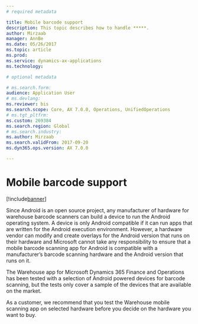 ```yaml
---
# required metadata

title: Mobile barcode support
description: This topic describes how to handle *****.
author: Mirzaab
manager: AnnBe
ms.date: 05/26/2017
ms.topic: article
ms.prod: 
ms.service: dynamics-ax-applications
ms.technology: 

# optional metadata

# ms.search.form:  
audience: Application User
# ms.devlang: 
ms.reviewer: bis
ms.search.scope: Core, AX 7.0.0, Operations, UnifiedOperations
# ms.tgt_pltfrm: 
ms.custom: 269384
ms.search.region: Global
# ms.search.industry: 
ms.author: Mirzaab
ms.search.validFrom: 2017-09-20
ms.dyn365.ops.version: AX 7.0.0

---
```


# Mobile barcode support

[!include[banner](../includes/banner.md)]

Since Android is an open source project, any manufacturer of hardware for warehouse barcode scanners can build a device to run the Android operating system. A device is only Android compatible if it can run apps that are written for the Android execution environment.
However, a hardware vendor can modify and create overlays for the Android version that runs on their hardware and Microsoft cannot take any responsibility to ensure that a mobile barcode scanning app for Android is compatible with a manufacturer’s barcode scanning hardware and the Android version that runs on it. 

The Warehouse app for Microsoft Dynamics 365 Finance and Operations has been tested with a selection of Android powered devices for barcode scanning, but the tests only cover a sample of the devices that are available on the market.

As a customer, we recommend that you test the Warehouse mobile scanning app on selected hardware before you decide on the hardware you want to buy.

